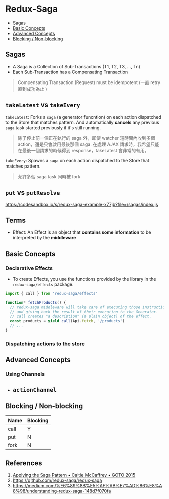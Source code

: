 # Redux-Saga

- [Sagas](#sagas)
- [Basic Concepts](#basic-concepts)
- [Advanced Concepts](#advanced-concepts)
- [Blocking / Non-blocking](#blocking--non-blocking)

## Sagas

- A Saga is a Collection of Sub-Transactions (T1, T2, T3, ..., Tn)
- Each Sub-Transaction has a Compensating Transaction 

> Compensating Transaction (Request) must be idempotent (一直 retry 直到成功為止 )

## `takeLatest` vs `takeEvery`

`takeLatest`: Forks a `saga` (a generator funcntion) on each action dispatched to the Store that matches pattern. And automatically **cancels** any previous `saga` task started previously if it's still running.

> 除了停止前一個正在執行的 saga 外，即使 watcher 短時間內收到多個 action，還是只會啟用最後那個 saga. 
> 在處理 AJAX 請求時，我希望只能在最後一個請求的時候得到 response，takeLatest 會非常的有用。 

`takeEvery`: Spawns a `saga` on each action dispatched to the Store that matches pattern.

> 允許多個 saga task 同時被 fork

## `put` vs `putResolve`

https://codesandbox.io/s/redux-saga-example-x77jb?file=/sagas/index.js

## Terms

- Effect: An Effect is an object that **contains some information** to be interpreted by the **middleware**

## Basic Concepts

### Declarative Effects

- To create Effects, you use the functions provided by the library in the `redux-saga/effects` package.

```javascript
import { call } from 'redux-saga/effects'

function* fetchProducts() {
  // redux-saga middleware will take care of executing those instructions 
  // and giving back the result of their execution to the Generator.
  // call creates "a description" (a plain object) of the effect.
  const products = yield call(Api.fetch, '/products')
  // ...
}
```

### Dispatching actions to the store

## Advanced Concepts

### Using Channels

- `actionChannel`
  -   

## Blocking / Non-blocking

| Name | Blocking |
| ---- | -------- |
| call | Y |
| put | N |
| fork | N |


## References

1. [Applying the Saga Pattern • Caitie McCaffrey • GOTO 2015](https://youtu.be/xDuwrtwYHu8)
2. https://github.com/redux-saga/redux-saga
3. https://medium.com/%E6%89%8B%E5%AF%AB%E7%AD%86%E8%A8%98/understanding-redux-saga-148d7f070fa
